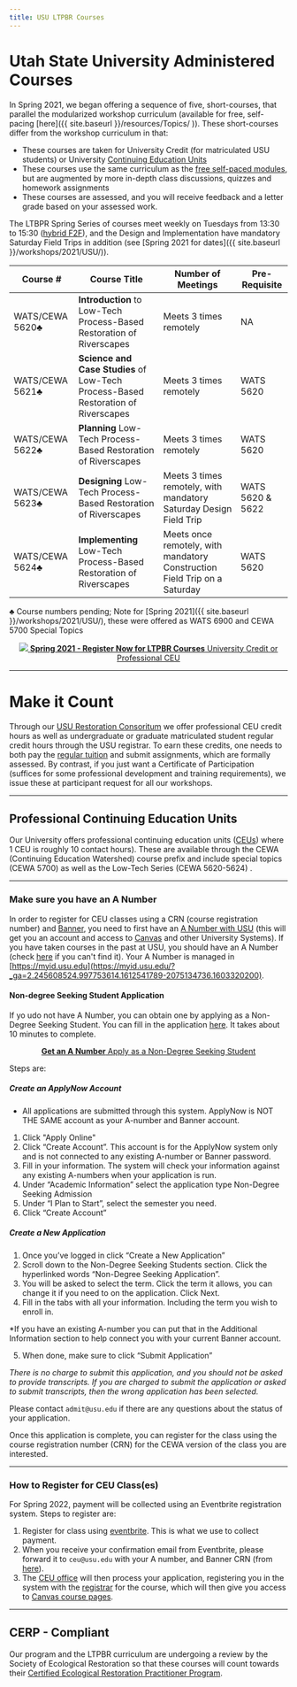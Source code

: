 ```yaml
---
title: USU LTPBR Courses
---
```



# Utah State University Administered Courses

In Spring 2021, we began offering a sequence of five, short-courses, that parallel the modularized workshop curriculum (available for free, self-pacing [here]({{ site.baseurl }}/resources/Topics/ )). These short-courses differ from the workshop curriculum in that:
- These courses are taken for University Credit (for matriculated USU students) or University [Continuing Education Units](https://www.usu.edu/ais/ceu/about)
- These courses use the same curriculum as the [free self-paced modules](http://lowtechpbr.restoration.usu.edu/resources/Topics/), but are augmented by more in-depth class discussions, quizzes and homework assignments
- These courses are assessed, and you will receive feedback and a letter grade based on your assessed work.

The  LTBPR Spring Series of courses meet weekly on Tuesdays from 13:30 to 15:30  ([hybrid F2F](https://www.usu.edu/ais/scheduling/deliverymethods)), and the Design and Implementation have mandatory Saturday Field Trips in addition (see [Spring 2021 for dates]({{ site.baseurl }}/workshops/2021/USU/)).


| Course # |  Course Title | Number of Meetings     | Pre-Requisite |
|--------------------------------------------------------------------------------------------------------------------------------------------------------------|---|---|---|
| WATS/CEWA 5620♣ |  **Introduction** to Low-Tech Process-Based Restoration of Riverscapes | Meets 3 times remotely     | NA|
| WATS/CEWA 5621♣ | **Science and Case Studies** of Low-Tech Process-Based Restoration of Riverscapes | Meets 3 times remotely    |  WATS 5620|
| WATS/CEWA 5622♣ | **Planning** Low-Tech Process-Based Restoration of Riverscapes | Meets 3 times remotely    |WATS 5620|
| WATS/CEWA 5623♣ | **Designing** Low-Tech Process-Based Restoration of Riverscapes | Meets 3 times remotely, with mandatory Saturday Design Field Trip      | WATS 5620 & 5622|
| WATS/CEWA 5624♣ | **Implementing** Low-Tech Process-Based Restoration of Riverscapes | Meets once remotely, with mandatory Construction Field Trip on a Saturday   |WATS 5620|

♣ Course numbers pending; Note for [Spring 2021]({{ site.baseurl }}/workshops/2021/USU/), these were offered as WATS 6900 and CEWA 5700 Special Topics 

<div align="center">
<a class=" button hollow" href="{{ site.baseurl }}/workshops/2021/USU/"><img src="{{ site.baseurl }}/assets/images/sponsors/USU.png">  <b> Spring 2021 - Register Now for   LTPBR Courses</b>  University Credit or Professional CEU  <i class="fa fa-graduation-cap"></i>  </a>
</div>

-------------
# Make it Count

Through our [USU Restoration Consoritum](http://restoration.usu.edu/) we  offer professional CEU credit hours as well as undergraduate or graduate matriculated student regular credit hours through the USU registrar. To earn these credits, one needs to both pay the [regular tuition](https://www.usu.edu/registrar/registration/payment/) and submit assignments, which are formally assessed. By contrast, if you just want a Certificate of Participation (suffices for some professional development and training requirements), we issue these at participant request for all our workshops.  

-------------
## Professional Continuing Education Units

Our University offers professional continuing education units ([CEUs](https://www.usu.edu/ais/ceu/about)) where 1 CEU is roughly 10 contact hours). These are available through the CEWA (Continuing Education Watershed) course prefix and include special topics (CEWA 5700) as well as the Low-Tech Series (CEWA 5620-5624) .

-------------
### Make sure you have an A Number

In order to register for CEU classes using a CRN (course registration number) and [Banner](https://it.usu.edu/banner/), you need to first have an [A Number with USU](https://www.usu.edu/registrar/help/faq/banner/i-cant-find-my-anumber) (this will get you an account and access to [Canvas](http://canvas.usu.edu) and other University Systems). If you have taken courses in the past at USU, you should have an A Number (check [here](https://www.usu.edu/registrar/help/faq/banner/i-cant-find-my-anumber) if you can't find it). Your A Number is managed in [https://myid.usu.edu](https://myid.usu.edu/?_ga=2.245608524.997753614.1612541789-2075134736.1603320200). 

####  Non-degree Seeking Student Application
If yo udo not have A Number, you can obtain one by applying as a Non-Degree Seeking Student. You can fill in the application [here](https://www.usu.edu/admissions/apply/). It takes about 10 minutes to complete.
<div align="center">
<a class=" button hollow" href="https://www.usu.edu/admissions/apply/">  <b> Get an A Number</b>  Apply as a Non-Degree Seeking Student<i class="fa fa-graduation-cap"></i>  </a>
</div>

Steps are: 
##### Create an **ApplyNow Account**
* All applications are submitted through this system. ApplyNow is NOT THE SAME account as your A-number and Banner account. 

1. Click "Apply Online"
2. Click “Create Account”. This account is for the ApplyNow system only and is not connected to any existing A-number or Banner password.
3. Fill in your information. The system will check your information against any existing A-numbers when your application is run.
4. Under “Academic Information” select the application type Non-Degree Seeking Admission
5. Under “I Plan to Start”, select the semester you need.
6. Click “Create Account”

##### Create a New Application

1. Once you’ve logged in click “Create a New Application”
2. Scroll down to the Non-Degree Seeking Students section. Click the hyperlinked words “Non-Degree Seeking Application”.
3. You will be asked to select the term. Click the term it allows, you can change it if you need to on the application. Click Next.
4. Fill in the tabs with all your information. Including the term  you wish to enroll in.

*If you have an existing A-number you can put that in the Additional Information section to help connect you with your current Banner account. 

5.  When done, make sure to click “Submit Application”

*There is no charge to submit this application, and you should not be asked to provide transcripts. If you are charged to submit the application or asked to submit transcripts, then the wrong application has been selected.*

Please contact `admit@usu.edu` if there are any questions about the status of your application.

Once this application is complete, you can register for the class using the course registration number (CRN) for the CEWA version of the class you are interested. 

-------------
### How to Register for CEU Class(es)

For Spring 2022, payment will be collected using an Eventbrite registration system. Steps to register are:
1. Register for class using [eventbrite](http://lowtechpbr.restoration.usu.edu/workshops/2021/USU/#for-professionals). This is what we use to collect payment. 
2. When you receive your confirmation email from Eventbrite, please forward it to `ceu@usu.edu` with your A number, and Banner CRN (from [here](http://lowtechpbr.restoration.usu.edu/workshops/2021/USU/#for-professionals)). 
3. The [CEU office](https://www.usu.edu/ais/ceu/) will then process your application, registering you in the system with the [registrar](https://www.usu.edu/registrar/) for the course, which will then give you access to [Canvas course pages](https://usu.instructure.com/).


-------------

## CERP - Compliant
Our program and the LTPBR curriculum are undergoing a review by the Society of Ecological Restoration so that  these courses will count towards their [Certified Ecological Restoration Practitioner Program](https://www.ser.org/page/Certification). 